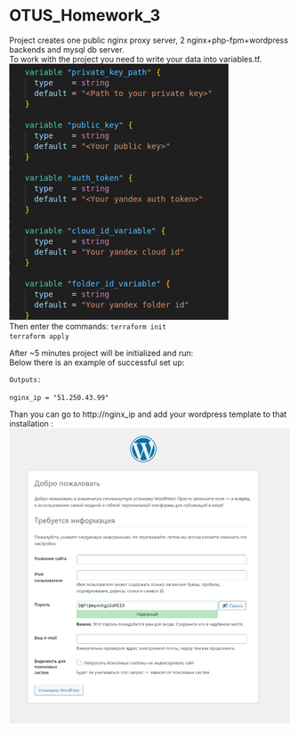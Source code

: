 # OTUS_Homework_3
 
Project creates one public nginx proxy server, 2 nginx+php-fpm+wordpress backends and mysql db server.\
To work with the project you need to write your data into variables.tf.\
![Variables](https://github.com/makkorostelev/OTUS_Homework_3/blob/main/Screenshots/variables.png)\
Then enter the commands:
`terraform init`\
`terraform apply`

After ~5 minutes project will be initialized and run:\
Below there is an example of successful set up:

```
Outputs:

nginx_ip = "51.250.43.99"
```

Than you can go to http://nginx_ip and add your wordpress template to that installation :\
![Wordpress](https://github.com/makkorostelev/OTUS_Homework_3/blob/main/Screenshots/wordpress.png)